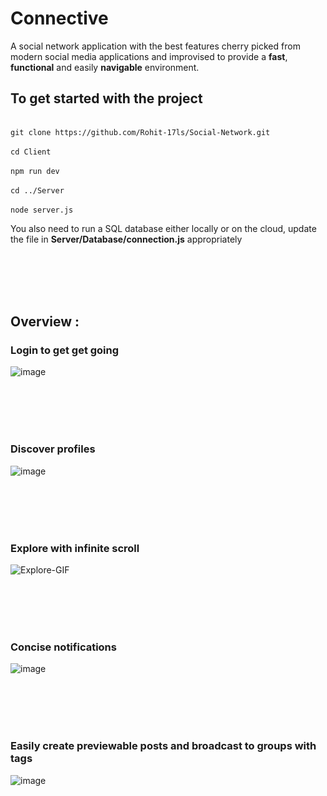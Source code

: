 # Connective
A social network application with the best features cherry picked from modern social media applications and improvised to provide a **fast**, **functional** and easily **navigable** environment.

## To get started with the project

<br>`git clone https://github.com/Rohit-17ls/Social-Network.git`</br>
<br>`cd Client`</br>
<br>`npm run dev`</br>
<br>`cd ../Server`</br>
<br>`node server.js`</br>

You also need to run a SQL database either locally or on the cloud, update the file in **Server/Database/connection.js** appropriately

<br></br>
<br></br>

## Overview : 

### Login to get get going
![image](https://github.com/Rohit-17ls/Social-Network/assets/96904283/6b9e50b5-6900-4631-8ac2-64daaa426a67)

<br></br>
<br></br>

### Discover profiles
![image](https://github.com/Rohit-17ls/Social-Network/assets/96904283/96d1f505-5e31-45ee-8ee3-8f45cfbfe18f)

<br></br>
<br></br>

### Explore with infinite scroll
![Explore-GIF](https://github.com/Rohit-17ls/Social-Network/assets/96904283/42936645-1c04-43e7-9277-3b1b10c5b30e)

<br></br>
<br></br>

### Concise notifications
![image](https://github.com/Rohit-17ls/Social-Network/assets/96904283/a51be6ae-57ba-456b-89aa-6f31809e9931)

<br></br>
<br></br>

### Easily create previewable posts and broadcast to groups with tags
![image](https://github.com/Rohit-17ls/Social-Network/assets/96904283/0def1732-ad1e-4aea-9bf2-5467c16be9df)




